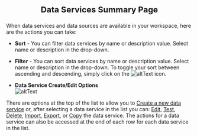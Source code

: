 <p style="text-align: center;font-weight: bold;font-size: 22">Data Services Summary Page</p>


When data services and data sources are available in your workspace, here are the actions you can take:

*	**Sort** - You can filter data services by name or description value. Select name or description in the drop-down.

*   **Filter** - You can sort data services by name or description value. Select name or description in the drop-down. To toggle your sort between ascending and descending, simply click on the ![altText](images/SortDataServicebyAscDesc.png "Sort Acsending/Descending") icon.

*   **Data Service Create/Edit Options** </br> ![altText](images/DataServiceEditOptionsTop.png "Data Service Edit Option") </br>

There are options at the top of the list to allow you to [Create a new data service](dataservices-new-help.html) or, after selecting a data service in the list you can: [Edit](dataservices-edit-help.html), [Test](dataservices-test-help.html), [Delete](dataservices-test-help.html), [Import](dataservices-import-help.html), [Export](dataservices-export-help.html), or [Copy](dataservices-copy-help.html) the data service. The actions for a data service can also be accessed at the end of each row for each data service in the list. 